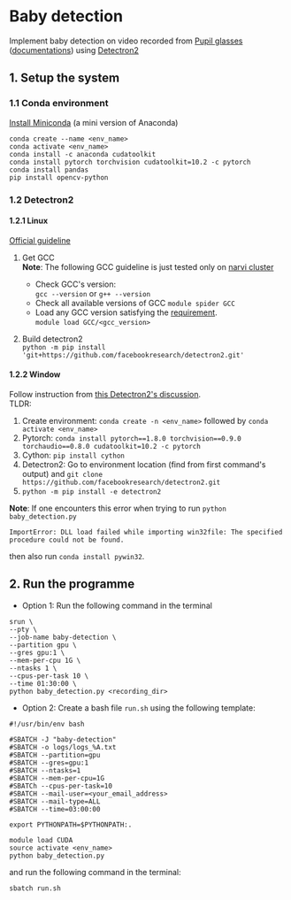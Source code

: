 # Baby detection

Implement baby detection on video recorded from [Pupil glasses](https://pupil-labs.com/products/core/) ([documentations](https://docs.pupil-labs.com/core/)) using [Detectron2](https://github.com/facebookresearch/detectron2)

## 1. Setup the system

### 1.1 Conda environment 
[Install Miniconda](https://docs.conda.io/projects/conda/en/latest/user-guide/install/index.html) (a mini version of Anaconda)

```
conda create --name <env_name>
conda activate <env_name>
conda install -c anaconda cudatoolkit
conda install pytorch torchvision cudatoolkit=10.2 -c pytorch
conda install pandas
pip install opencv-python
```

### 1.2 Detectron2

#### 1.2.1 Linux

[Official guideline](https://detectron2.readthedocs.io/en/latest/tutorials/install.html#build-detectron2-from-source)

1. Get GCC  
    **Note**: The following GCC guideline is just tested only on [narvi cluster](https://tuni-itc.github.io/wiki/Technical-Notes/tuni-narvi-cluster/#how-do-i-install-mysoftware)

    - Check GCC's version:  
      `gcc --version` or `g++ --version`
    - Check all available versions of GCC
      `module spider GCC`
    - Load any GCC version satisfying the [requirement](https://detectron2.readthedocs.io/en/latest/tutorials/install.html#requirements).  
      `module load GCC/<gcc_version>`

2. Build detectron2  
    `python -m pip install 'git+https://github.com/facebookresearch/detectron2.git'`

#### 1.2.2 Window
Follow instruction from [this Detectron2's discussion](https://github.com/facebookresearch/detectron2/discussions/3308#discussion-3498102).  
TLDR:
   1. Create environment: `conda create -n <env_name>` followed by `conda activate <env_name>`
   2. Pytorch: `conda install pytorch==1.8.0 torchvision==0.9.0 torchaudio==0.8.0 cudatoolkit=10.2 -c pytorch`  
   3. Cython: `pip install cython`
   4. Detectron2: Go to environment location (find from first command's output) and `git clone https://github.com/facebookresearch/detectron2.git`
   5. `python -m pip install -e detectron2`  

**Note**: If one encounters this error when trying to run `python baby_detection.py`
```
ImportError: DLL load failed while importing win32file: The specified procedure could not be found.
```
then also run `conda install pywin32`.

## 2. Run the programme

- Option 1: Run the following command in the terminal

```
srun \
--pty \
--job-name baby-detection \
--partition gpu \
--gres gpu:1 \
--mem-per-cpu 1G \
--ntasks 1 \
--cpus-per-task 10 \
--time 01:30:00 \
python baby_detection.py <recording_dir>
```

- Option 2: Create a bash file `run.sh` using the following template:

```
#!/usr/bin/env bash

#SBATCH -J "baby-detection"
#SBATCH -o logs/logs_%A.txt
#SBATCH --partition=gpu
#SBATCH --gres=gpu:1
#SBATCH --ntasks=1
#SBATCH --mem-per-cpu=1G
#SBATCh --cpus-per-task=10
#SBATCH --mail-user=<your_email_address>
#SBATCH --mail-type=ALL
#SBATCH --time=03:00:00

export PYTHONPATH=$PYTHONPATH:.

module load CUDA
source activate <env_name>
python baby_detection.py
```

and run the following command in the terminal:

```
sbatch run.sh
```
